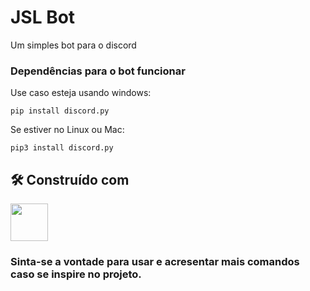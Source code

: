 # JSL Bot

Um simples bot para o discord


### Dependências para o bot funcionar

Use caso esteja usando windows:
```
pip install discord.py 
```
 
Se estiver no Linux ou Mac:
```
pip3 install discord.py
```

## 🛠️ Construído com

<img src="https://cdn.jsdelivr.net/gh/devicons/devicon/icons/python/python-original.svg" width="60" height="60"/>

### Sinta-se a vontade para usar e acresentar mais comandos caso se inspire no projeto.
